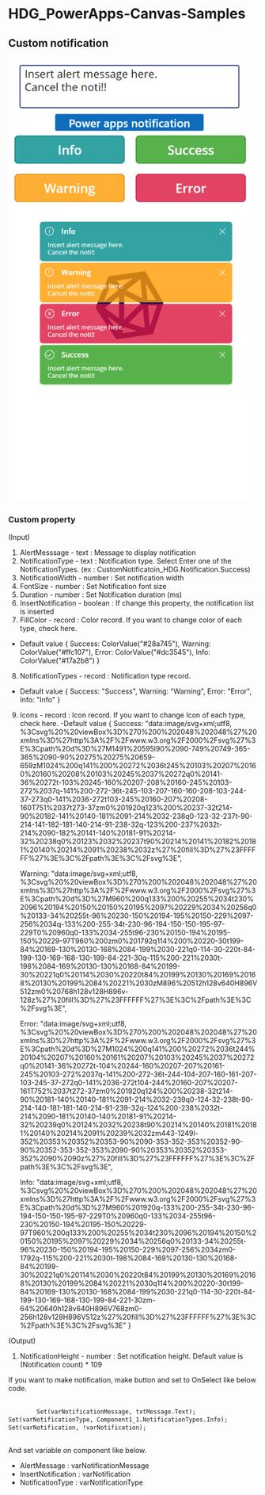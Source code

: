 # HDG_PowerApps-Canvas-Samples

## Custom notification

![Custom notification](img/CustomNotiPowerApps.png)

### Custom property

(Input)
1. AlertMesssage - text : Message to display notification
2. NotificationType - text : Notification type. Select Enter one of the NotificationTypes. (ex : CustomNotificatoin_HDG.Notification.Success)
3. NotificationWidth - number : Set notification width
4. FontSize - number : Set Notification font size
5. Duration - number : Set Notification duration (ms)
6. InsertNotification - boolean : If change this property, the notification list is inserted
7. FillColor - record : Color record. If you want to change color of each type, check here.
- Default value
{
    Success: ColorValue("#28a745"),
    Warning: ColorValue("#ffc107"),
    Error: ColorValue("#dc3545"),
    Info: ColorValue("#17a2b8")
}
8. NotificationTypes - record : Notification type record.
- Default value
{
  Success: "Success",
  Warning: "Warning",
  Error: "Error",
  Info: "Info"
}
9. Icons - record : Icon record. If you want to change Icon of each type, check here.
-Default value
{
    Success: "data:image/svg+xml;utf8, %3Csvg%20%20viewBox%3D%270%200%202048%202048%27%20xmlns%3D%27http%3A%2F%2Fwww.w3.org%2F2000%2Fsvg%27%3E%3Cpath%20d%3D%27M1491%20595l90%2090-749%20749-365-365%2090-90%20275%20275%20659-659zM1024%200q141%200%20272%2036t245%20103%20207%20160%20160%20208%20103%20245%2037%20272q0%20141-36%20272t-103%20245-160%20207-208%20160-245%20103-272%2037q-141%200-272-36t-245-103-207-160-160-208-103-244-37-273q0-141%2036-272t103-245%20160-207%20208-160T751%2037t273-37zm0%201920q123%200%20237-32t214-90%20182-141%20140-181%2091-214%2032-238q0-123-32-237t-90-214-141-182-181-140-214-91-238-32q-123%200-237%2032t-214%2090-182%20141-140%20181-91%20214-32%20238q0%20123%2032%20237t90%20214%20141%20182%20181%20140%20214%2091%20238%2032z%27%20fill%3D%27%23FFFFFF%27%3E%3C%2Fpath%3E%3C%2Fsvg%3E",
    
    Warning: "data:image/svg+xml;utf8, %3Csvg%20%20viewBox%3D%270%200%202048%202048%27%20xmlns%3D%27http%3A%2F%2Fwww.w3.org%2F2000%2Fsvg%27%3E%3Cpath%20d%3D%27M960%200q133%200%20255%2034t230%2096%20194%20150%20150%20195%2097%20229%2034%20256q0%20133-34%20255t-96%20230-150%20194-195%20150-229%2097-256%2034q-133%200-255-34t-230-96-194-150-150-195-97-229T0%20960q0-133%2034-255t96-230%20150-194%20195-150%20229-97T960%200zm0%201792q114%200%20220-30t199-84%20169-130%20130-168%2084-199%2030-221q0-114-30-220t-84-199-130-169-168-130-199-84-221-30q-115%200-221%2030t-198%2084-169%20130-130%20168-84%20199-30%20221q0%20114%2030%20220t84%20199%20130%20169%20168%20130%20199%2084%20221%2030zM896%20512h128v640H896V512zm0%20768h128v128H896v-128z%27%20fill%3D%27%23FFFFFF%27%3E%3C%2Fpath%3E%3C%2Fsvg%3E",
    
    Error: "data:image/svg+xml;utf8, %3Csvg%20%20viewBox%3D%270%200%202048%202048%27%20xmlns%3D%27http%3A%2F%2Fwww.w3.org%2F2000%2Fsvg%27%3E%3Cpath%20d%3D%27M1024%200q141%200%20272%2036t244%20104%20207%20160%20161%20207%20103%20245%2037%20272q0%20141-36%20272t-104%20244-160%20207-207%20161-245%20103-272%2037q-141%200-272-36t-244-104-207-160-161-207-103-245-37-272q0-141%2036-272t104-244%20160-207%20207-161T752%2037t272-37zm0%201920q124%200%20238-32t214-90%20181-140%20140-181%2091-214%2032-239q0-124-32-238t-90-214-140-181-181-140-214-91-239-32q-124%200-238%2032t-214%2090-181%20140-140%20181-91%20214-32%20239q0%20124%2032%20238t90%20214%20140%20181%20181%20140%20214%2091%20239%2032zm443-1249l-352%20353%20352%20353-90%2090-353-352-353%20352-90-90%20352-353-352-353%2090-90%20353%20352%20353-352%2090%2090z%27%20fill%3D%27%23FFFFFF%27%3E%3C%2Fpath%3E%3C%2Fsvg%3E",
    
    Info: "data:image/svg+xml;utf8, %3Csvg%20%20viewBox%3D%270%200%202048%202048%27%20xmlns%3D%27http%3A%2F%2Fwww.w3.org%2F2000%2Fsvg%27%3E%3Cpath%20d%3D%27M960%201920q-133%200-255-34t-230-96-194-150-150-195-97-229T0%20960q0-133%2034-255t96-230%20150-194%20195-150%20229-97T960%200q133%200%20255%2034t230%2096%20194%20150%20150%20195%2097%20229%2034%20256q0%20133-34%20255t-96%20230-150%20194-195%20150-229%2097-256%2034zm0-1792q-115%200-221%2030t-198%2084-169%20130-130%20168-84%20199-30%20221q0%20114%2030%20220t84%20199%20130%20169%20168%20130%20199%2084%20221%2030q114%200%20220-30t199-84%20169-130%20130-168%2084-199%2030-221q0-114-30-220t-84-199-130-169-168-130-199-84-221-30zm-64%20640h128v640H896V768zm0-256h128v128H896V512z%27%20fill%3D%27%23FFFFFF%27%3E%3C%2Fpath%3E%3C%2Fsvg%3E"
}

(Output)
1. NotificationHeight - number : Set notification height. Default value is (Notification count) * 109

If you want to make notification, make button and set to OnSelect like below code.

<pre>
    <code>
        Set(varNotificationMessage, txtMessage.Text); Set(varNotificationType, Component1_1.NotificationTypes.Info); Set(varNotification, !varNotification);
    </code>
</pre>

And set variable on component like below.
- AlertMessage : varNotificationMessage
- InsertNotification : varNotification
- NotificationType : varNotificationType
